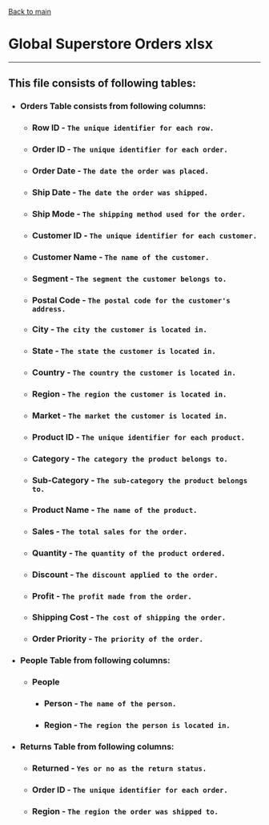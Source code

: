 [Back to main](../README.md)

# Global Superstore Orders xlsx

---

## This file consists of following tables:

- ### Orders Table consists from following columns:
    - ### __Row ID__ - `The unique identifier for each row.`
    - ### __Order ID__ - `The unique identifier for each order.`
    - ### __Order Date__ - `The date the order was placed.`
    - ### __Ship Date__ - `The date the order was shipped.`
    - ### __Ship Mode__ - `The shipping method used for the order.`
    - ### __Customer ID__ - `The unique identifier for each customer.`
    - ### __Customer Name__ - `The name of the customer.`
    - ### __Segment__ - `The segment the customer belongs to.`
    - ### __Postal Code__ - `The postal code for the customer's address.`
    - ### __City__ - `The city the customer is located in.`
    - ### __State__ - `The state the customer is located in.`
    - ### __Country__ - `The country the customer is located in.`
    - ### __Region__ - `The region the customer is located in.`
    - ### __Market__ - `The market the customer is located in.`
    - ### __Product ID__ - `The unique identifier for each product.`
    - ### __Category__ - `The category the product belongs to.`
    - ### __Sub-Category__ - `The sub-category the product belongs to.`
    - ### __Product Name__ - `The name of the product.`
    - ### __Sales__ - `The total sales for the order.`
    - ### __Quantity__ - `The quantity of the product ordered.`
    - ### __Discount__ - `The discount applied to the order.`
    - ### __Profit__ - `The profit made from the order.`
    - ### __Shipping Cost__ - `The cost of shipping the order.`
    - ### __Order Priority__ - `The priority of the order.`

- ### People Table from following columns:
    - ### People
        - ### __Person__ - `The name of the person.`
        - ### __Region__ - `The region the person is located in.`

- ### Returns Table from following columns:
    - ### __Returned__ - `Yes or no as the return status.`
    - ### __Order ID__ - `The unique identifier for each order.`
    - ### __Region__ - `The region the order was shipped to.`